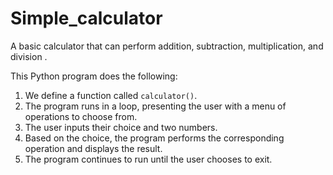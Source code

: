 # Simple_calculator
A basic calculator that can perform addition, subtraction, multiplication, and division . 

This Python program does the following:

1. We define a function called `calculator()`.
2. The program runs in a loop, presenting the user with a menu of operations to choose from.
3. The user inputs their choice and two numbers.
4. Based on the choice, the program performs the corresponding operation and displays the result.
5. The program continues to run until the user chooses to exit.

